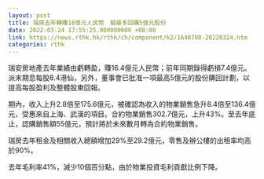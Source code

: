 ```yaml
---
layout: post
title: 瑞房去年轉賺16億元人民幣　擬最多回購5億元股份
date: 2022-03-24 17:55:25.000000000 +08:00
link: https://news.rthk.hk/rthk/ch/component/k2/1640708-20220324.htm
categories: rthk
---
```


瑞安房地產去年業績由虧轉盈，賺16.4億元人民幣；前年同期錄得虧損7.4億元。派末期息每股8.4港仙，另外，董事會已批准一項最高5億元的股份購回計劃，以提高每股盈利及整體股東回報。

期內，收入上升2.8倍至175.6億元，被確認為收入的物業銷售急升8.4倍至136.4億元，受惠來自上海、武漢的項目。合約物業銷售302.7億元，上升43%。至去年底止，認購銷售額55億元，預計將於未來數月轉為合約物業銷售。

瑞房去年租金及相關收入總額增加29%至29.2億元，零售及辦公樓的出租率均高於90%。

去年毛利率41%，減少10個百分點，由於物業投資毛利貢獻比例下降。
